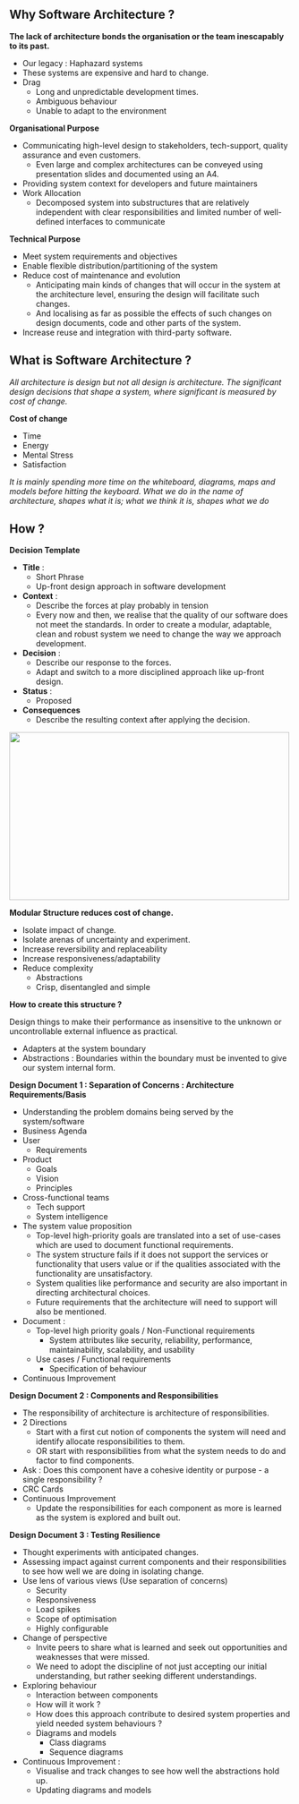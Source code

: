 
## Why Software Architecture ? 

**The lack of architecture bonds the organisation or the team inescapably to its past.**
-	Our legacy : Haphazard systems
-	These systems are expensive and hard to change.
-	Drag 
	-	Long and unpredictable development times. 
	-	Ambiguous behaviour 
	-	Unable to adapt to the environment

**Organisational Purpose**
- Communicating high-level design to stakeholders, tech-support, quality assurance and even customers.
	- Even large and complex architectures can be conveyed using presentation slides and documented using an A4. 
- Providing system context for developers and future maintainers 
- Work Allocation 
	- Decomposed system into substructures that are relatively independent with clear responsibilities and limited number of well-defined interfaces to communicate

**Technical Purpose**
- Meet system requirements and objectives
- Enable flexible distribution/partitioning of the system 
- Reduce cost of maintenance and evolution
	- Anticipating main kinds of changes that will occur in the system at the architecture level, ensuring the design will facilitate such changes.
	- And localising as far as possible the effects of such changes on design documents, code and other parts of the system. 
- Increase reuse and integration with third-party software. 

## What is Software Architecture ? 

*All architecture is design but not all design is architecture.*
*The significant design decisions that shape a system, where significant is measured by cost of change.*


**Cost of change**
- Time 
- Energy
- Mental Stress
- Satisfaction 

*It is mainly spending more time on the whiteboard, diagrams, maps and models before hitting the keyboard.*
*What we do in the name of architecture, shapes what it is; what we think it is, shapes what we do*

## How ? 

**Decision Template**
- **Title** :
	- Short Phrase
	- Up-front design approach in software development
- **Context** : 
	- Describe the forces at play probably in tension 
	- Every now and then, we realise that the quality of our software does not meet the standards. In order to create a modular, adaptable, clean and robust system we need to change the way we approach development. 
- **Decision** : 
	- Describe our response to the forces. 
	- Adapt and switch to a more disciplined approach like up-front design. 
- **Status** :
	- Proposed
- **Consequences**
	- Describe the resulting context after applying the decision. 

<img src="https://www.tutorialspoint.com/system_analysis_and_design/images/top_down.jpg" width="500px" height="300px" />

**Modular Structure reduces cost of change.**
- Isolate impact of change. 
- Isolate arenas of uncertainty and experiment. 
- Increase reversibility and replaceability 
- Increase responsiveness/adaptability 
- Reduce complexity 
	- Abstractions
	- Crisp, disentangled and simple

**How to create this structure ?**

Design things to make their performance as insensitive to the unknown or uncontrollable external influence as practical.

- Adapters at the system boundary 
- Abstractions : Boundaries within the boundary must be invented to give our system internal form.

**Design Document 1 : Separation of Concerns : Architecture Requirements/Basis**
- Understanding the problem domains being served by the system/software 
- Business Agenda
- User
	- Requirements
- Product
	- Goals
	- Vision
	- Principles
- Cross-functional teams
	- Tech support
	- System intelligence 
- The system value proposition 
	- Top-level high-priority goals are translated into a set of use-cases which are used to document functional requirements. 
	- The system structure fails if it does not support the services or functionality that users value or if the qualities associated with the functionality are unsatisfactory. 
	- System qualities like performance and security are also important in directing architectural choices. 
	- Future requirements that the architecture will need to support will also be mentioned.  
- Document : 
	- Top-level high priority goals / Non-Functional requirements
		- System attributes like security, reliability, performance, maintainability, scalability, and usability
	- Use cases / Functional requirements
		- Specification of behaviour 
- Continuous Improvement

**Design Document 2 : Components and Responsibilities**

- The responsibility of architecture is architecture of responsibilities. 
- 2 Directions
	- Start with a first cut notion of components the system will need and identify allocate responsibilities to them. 
	- OR start with responsibilities from what the system needs to do and factor to find components.
- Ask : Does this component have a cohesive identity or purpose - a single responsibility ? 
- CRC Cards
- Continuous Improvement
	- Update the responsibilities for each component as more is learned as the system is explored and built out.

**Design Document 3 : Testing Resilience**

- Thought experiments with anticipated changes. 
- Assessing impact against current components and their responsibilities to see how well we are doing in isolating change.
- Use lens of various views (Use separation of concerns)
	- Security 
	- Responsiveness 
	- Load spikes 
	- Scope of optimisation 
	- Highly configurable 
- Change of perspective 
	- Invite peers to share what is learned and seek out opportunities and weaknesses that were missed. 
	- We need to adopt the discipline of not just accepting our initial understanding, but rather seeking different understandings.
- Exploring behaviour
	- Interaction between components
	- How will it work ?
	- How does this approach contribute to desired system properties and yield needed system behaviours ?
	- Diagrams and models
		- Class diagrams
		- Sequence diagrams
- Continuous Improvement :
	- Visualise and track changes to see how well the abstractions hold up. 
	- Updating diagrams and models


<!--stackedit_data:
eyJoaXN0b3J5IjpbMTM3OTk2NTY4NCwzNjIwNjQyMTYsMTE0OT
QzNTIxMiwxNDg0NDAwNzU1LC0xMjA5NDg1MywxOTYwNDUxMjks
NDk3ODE4ODEwXX0=
-->